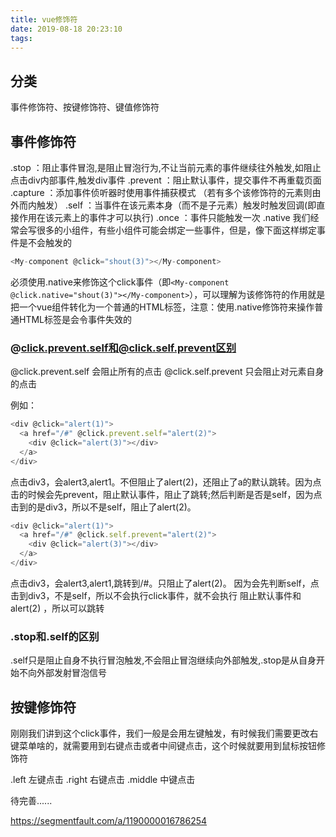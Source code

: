 ```yaml
---
title: vue修饰符
date: 2019-08-18 20:23:10
tags:
---
```


## 分类

事件修饰符、按键修饰符、键值修饰符

## 事件修饰符

.stop ：阻止事件冒泡,是阻止冒泡行为,不让当前元素的事件继续往外触发,如阻止点击div内部事件,触发div事件
.prevent ：阻止默认事件，提交事件不再重载页面
.capture ：添加事件侦听器时使用事件捕获模式 （若有多个该修饰符的元素则由外而内触发）
.self ：当事件在该元素本身（而不是子元素）触发时触发回调(即直接作用在该元素上的事件才可以执行)
.once ：事件只能触发一次
.native 我们经常会写很多的小组件，有些小组件可能会绑定一些事件，但是，像下面这样绑定事件是不会触发的
<!-- more -->
```js
<My-component @click="shout(3)"></My-component>
```

必须使用.native来修饰这个click事件（即`<My-component @click.native="shout(3)"></My-component>`），可以理解为该修饰符的作用就是把一个vue组件转化为一个普通的HTML标签，注意：使用.native修饰符来操作普通HTML标签是会令事件失效的

### @click.prevent.self和@click.self.prevent区别

@click.prevent.self 会阻止所有的点击
@click.self.prevent 只会阻止对元素自身的点击

例如：

```js
<div @click="alert(1)">
  <a href="/#" @click.prevent.self="alert(2)">
    <div @click="alert(3)"></div>
  </a>
</div>
```

点击div3，会alert3,alert1。不但阻止了alert(2)，还阻止了a的默认跳转。因为点击的时候会先prevent，阻止默认事件，阻止了跳转;然后判断是否是self，因为点击到的是div3，所以不是self，阻止了alert(2)。

```js
<div @click="alert(1)">
  <a href="/#" @click.self.prevent="alert(2)">
    <div @click="alert(3)"></div>
  </a>
</div>
```

点击div3，会alert3,alert1,跳转到/#。只阻止了alert(2)。
因为会先判断self，点击到div3，不是self，所以不会执行click事件，就不会执行 阻止默认事件和alert(2) ，所以可以跳转

### .stop和.self的区别

.self只是阻止自身不执行冒泡触发,不会阻止冒泡继续向外部触发,.stop是从自身开始不向外部发射冒泡信号

## 按键修饰符

刚刚我们讲到这个click事件，我们一般是会用左键触发，有时候我们需要更改右键菜单啥的，就需要用到右键点击或者中间键点击，这个时候就要用到鼠标按钮修饰符

.left 左键点击
.right 右键点击
.middle 中键点击

待完善......

https://segmentfault.com/a/1190000016786254